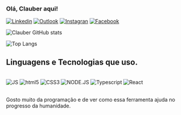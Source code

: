 ﻿### Olá, Clauber aqui!

[![Linkedin](https://img.shields.io/badge/LinkedIn-0077B5?style=for-the-badge&logo=linkedin&logoColor=white)](https://www.linkedin.com/in/clauber-cardoso-1b032292/)
[![Outlook](https://img.shields.io/badge/Microsoft_Outlook-0078D4?style=for-the-badge&logo=microsoft-outlook&logoColor=white)](clauberccp@outlook.com)
[![Instagran](https://img.shields.io/badge/Instagram-E4405F?style=for-the-badge&logo=instagram&logoColor=white)](https://www.instagram.com/clauber_cp/)
[![Facebook](https://img.shields.io/badge/Facebook-1877F2?style=for-the-badge&logo=facebook&logoColor=white)](https://www.facebook.com/clauber.cardosoporto)

![Clauber GitHub stats](https://github-readme-stats.vercel.app/api?username=Clauber-DEV&show_icons=true&theme=merko)

![Top Langs](https://github-readme-stats.vercel.app/api/top-langs/?username=Clauber-DEV&layout=compact)

## Linguagens e Tecnologias que uso.

<div style="display: inline_block"><br/>
<img alt="JS" src="https://img.shields.io/badge/JavaScript-F7DF1E?style=for-the-badge&logo=javascript&logoColor=black"/>
<img alt="html5" src="https://img.shields.io/badge/HTML5-E34F26?style=for-the-badge&logo=html5&logoColor=white"/>
<img alt="CSS3" src="https://img.shields.io/badge/CSS3-1572B6?style=for-the-badge&logo=css3&logoColor=white"/>
<img alt="NODE.JS" src="https://img.shields.io/badge/Node.js-43853D?style=for-the-badge&logo=node.js&logoColor=white"/>
<img alt="Typescript" src="https://img.shields.io/badge/TypeScript-007ACC?style=for-the-badge&logo=typescript&logoColor=white"/>
<img alt="React" src="https://img.shields.io/badge/React-20232A?style=for-the-badge&logo=react&logoColor=61DAFB"/>
</div><br/>

Gosto muito da programação e de ver como essa ferramenta ajuda no progresso da humanidade.
